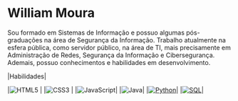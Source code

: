 # William Moura

Sou formado em Sistemas de Informação e possuo algumas pós-graduações na área de Segurança da Informação. 
Trabalho atualmente na esfera pública, como servidor público, na área de TI, mais precisamente em Administração de Redes, Segurança da Informação e Cibersegurança.
Ademais, possuo conhecimentos e habilidades em desenvolvimento. 



|Habilidades|


|![HTML5](https://img.shields.io/badge/HTML-000?style=for-the-badge&logo=html5&logoColor=30A3DC) |
|![CSS3](https://img.shields.io/badge/CSS3-000?style=for-the-badge&logo=css3&logoColor=E94D5F) |
|![JavaScript](https://img.shields.io/badge/JavaScript-000?style=for-the-badge&logo=javascript&logoColor=30A3DC)|
|![Java](https://img.shields.io/badge/java-000?style=for-the-badge&logo=java&logoColor=30A3DC)|
|[![Python](https://img.shields.io/badge/Python-000?style=for-the-badge&logo=Python&logoColor=E94D5F)]()|
|[![SQL](https://img.shields.io/badge/sql-000?style=for-the-badge&logo=sql&logoColor=E94D5F)]()|

